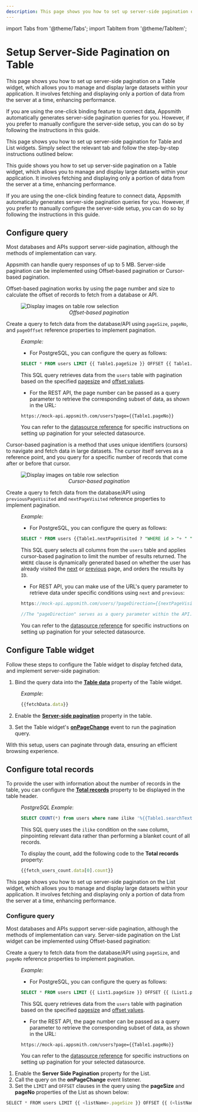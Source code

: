 ```yaml
---
description: This page shows you how to set up server-side pagination on a Table widget, which allows you to manage and display large datasets within your application.
---
```

import Tabs from '@theme/Tabs';
import TabItem from '@theme/TabItem';


# Setup Server-Side Pagination on Table


This page shows you how to set up server-side pagination on a Table widget, which allows you to manage and display large datasets within your application. It involves fetching and displaying only a portion of data from the server at a time, enhancing performance.

 If you are using the one-click binding feature to connect data, Appsmith automatically generates server-side pagination queries for you. However, if you prefer to manually configure the server-side setup, you can do so by following the instructions in this guide.

<VideoEmbed host="youtube" videoId="9_uqwm4M4Yg" title="Server-side Pagination on Table" caption="Server-side Pagination on Table"/>


This page shows you how to set up server-side pagination for Table and List widgets. Simply select the relevant tab and follow the step-by-step instructions outlined below:


<Tabs>
  <TabItem value="Table" label=" Setup Server-Side Pagination on Table" default>
This guide shows you how to set up server-side pagination on a Table widget, which allows you to manage and display large datasets within your application. It involves fetching and displaying only a portion of data from the server at a time, enhancing performance.

If you are using the one-click binding feature to connect data, Appsmith automatically generates server-side pagination queries for you. However, if you prefer to manually configure the server-side setup, you can do so by following the instructions in this guide.

## Configure query


Most databases and APIs support server-side pagination, although the methods of implementation can vary.


Appsmith can handle query responses of up to 5 MB. Server-side pagination can be implemented using Offset-based pagination or Cursor-based pagination.


<Tabs queryString="current-edition">
<TabItem label="Offset-based pagination" value="Offset_edition">




Offset-based pagination works by using the page number and size to calculate the offset of records to fetch from a database or API.

<figure>
<img src="/img/off-set.gif" style= {{width:"700px", height:"auto"}} alt="Display images on table row selection"/>
<figcaption align = "center"><i>Offset-based pagination</i></figcaption>
</figure>


Create a query to fetch data from the database/API using `pageSize`, `pageNo`, and `pageOffset` reference properties to implement pagination.


<dd>


*Example:*


* For PostgreSQL, you can configure the query as follows:


```sql
SELECT * FROM users LIMIT {{ Table1.pageSize }} OFFSET {{ Table1.pageOffset }};
```

This SQL query retrieves data from the `users` table with pagination based on the specified [pagesize](/reference/widgets/table#pagesize-number) and [offset values](/reference/widgets/table#pageoffset-number).



* For the REST API, the page number can be passed as a query parameter to retrieve the corresponding subset of data, as shown in the URL:


```
https://mock-api.appsmith.com/users?page={{Table1.pageNo}}
```


You can refer to the [datasource reference](/connect-data/reference) for specific instructions on setting up pagination for your selected datasource.


</dd>

</TabItem>


<TabItem value="Cursor" label="Cursor-based-pagination">

Cursor-based pagination is a method that uses unique identifiers (cursors) to navigate and fetch data in large datasets. The cursor itself serves as a reference point, and you query for a specific number of records that come after or before that cursor. 

<figure>
<img src="/img/cursor.gif" style= {{width:"700px", height:"auto"}} alt="Display images on table row selection"/>
<figcaption align = "center"><i>Cursor-based pagination</i></figcaption>
</figure>


Create a query to fetch data from the database/API using `previousPageVisited` and `nextPageVisited` reference properties to implement pagination.

<dd>


*Example:*


* For PostgreSQL, you can configure the query as follows:


```sql
SELECT * FROM users {{Table1.nextPageVisited ? "WHERE id > "+ " "+ Table1.tableData[Table1.tableData.length-1]["id"] : Table1.previousPageVisited ? "WHERE id <"+ " "+ Table1.tableData[0]["id"] : "" }} ORDER BY id LIMIT {{Table1.pageSize}} ;
```

This SQL query selects all columns from the `users` table and applies cursor-based pagination to limit the number of results returned. The `WHERE` clause is dynamically generated based on whether the user has already visited the [next](/reference/widgets/table#nextpagevisited-boolean) or [previous](/reference/widgets/table#previouspagevisited-boolean) page, and orders the results by `ID`.




* For REST API, you can make use of the URL's query parameter to retrieve data under specific conditions using `next` and `previous`:

```js
https://mock-api.appsmith.com/users/?pageDirection={{nextPageVisited ? "next" : previousPageVisited? "previous":"default"}}

//The "pageDirection" serves as a query parameter within the API.
```


You can refer to the [datasource reference](/connect-data/reference) for specific instructions on setting up pagination for your selected datasource.


</dd>


</TabItem>
</Tabs>


## Configure Table widget

Follow these steps to configure the Table widget to display fetched data, and implement server-side pagination:

1. Bind the query data into the [**Table data**](/reference/widgets/table#table-data-arrayobject) property of the Table widget.

<dd>

*Example*: 

```js
{{fetchData.data}}
```

</dd>

2. Enable the [**Server-side pagination**](/reference/widgets/table#server-side-pagination-boolean) property in the table.


3. Set the Table widget's [**onPageChange**](/reference/widgets/table#onpagechange) event to run the pagination query.

With this setup, users can paginate through data, ensuring an efficient browsing experience.

## Configure total records

To provide the user with information about the number of records in the table, you can configure the [**Total records**](/reference/widgets/table#total-records-number) property to be displayed in the table header. 


<dd>

*PostgreSQL Example*:

```sql
SELECT COUNT(*) from users where name ilike '%{{Table1.searchText}}%';
```

This SQL query uses the `ilike` condition on the `name` column, pinpointing relevant data rather than performing a blanket count of all records.

To display the count, add the following code to the **Total records** property:

```js
{{fetch_users_count.data[0].count}}
```
</dd>











  </TabItem>

  <TabItem value="List" label="Setup Server-Side Pagination on List">


This page shows you how to set up server-side pagination on the List widget, which allows you to manage and display large datasets within your application. It involves fetching and displaying only a portion of data from the server at a time, enhancing performance.

### Configure query

Most databases and APIs support server-side pagination, although the methods of implementation can vary. Server-side pagination on the List widget can be implemented using Offset-based pagination: 

Create a query to fetch data from the database/API using `pageSize`, and `pageNo` reference properties to implement pagination.


<dd>


*Example:*


* For PostgreSQL, you can configure the query as follows:


```sql
SELECT * FROM users LIMIT {{ List1.pageSize }} OFFSET {{ (List1.pageNo - 1) * List1.pageSize }}
```

This SQL query retrieves data from the `users` table with pagination based on the specified [pagesize](/reference/widgets/table#pagesize-number) and [offset values](/reference/widgets/table#pageoffset-number).



* For the REST API, the page number can be passed as a query parameter to retrieve the corresponding subset of data, as shown in the URL:


```
https://mock-api.appsmith.com/users?page={{Table1.pageNo}}
```


You can refer to the [datasource reference](/connect-data/reference) for specific instructions on setting up pagination for your selected datasource.


</dd>

1. Enable the **Server Side Pagination** property for the List.
2. Call the query on the **onPageChange** event listener.
3. Set the `LIMIT` and `OFFSET` clauses in the query using the **pageSize** and **pageNo** properties of the List as shown below:

```javascript
SELECT * FROM users LIMIT {{ <listName>.pageSize }} OFFSET {{ (<listName>.pageNo - 1) * <listName>.pageSize }}
```


  </TabItem>
</Tabs>

